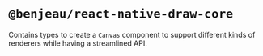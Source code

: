 # `@benjeau/react-native-draw-core`

Contains types to create a `Canvas` component to support different kinds of renderers while having a streamlined API.
